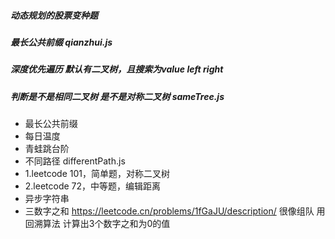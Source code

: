 ##### 动态规划的股票变种题

##### 最长公共前缀 qianzhui.js

##### 深度优先遍历 默认有二叉树，且搜索为value left right

##### 判断是不是相同二叉树 是不是对称二叉树 sameTree.js

- 最长公共前缀
- 每日温度
- 青蛙跳台阶
- 不同路径  differentPath.js
- 1.leetcode 101，简单题，对称二叉树
- 2.leetcode 72，中等题，编辑距离
- 异步字符串
- 三数字之和 https://leetcode.cn/problems/1fGaJU/description/ 很像组队 用回溯算法 计算出3个数字之和为0的值